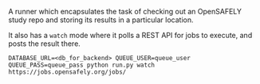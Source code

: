 A runner which encapsulates the task of checking out an OpenSAFELY
study repo and storing its results in a particular location.

It also has a `watch` mode where it polls a REST API for jobs to
execute, and posts the result there.


    DATABASE_URL=<db_for_backend> QUEUE_USER=queue_user QUEUE_PASS=queue_pass python run.py watch https://jobs.opensafely.org/jobs/

